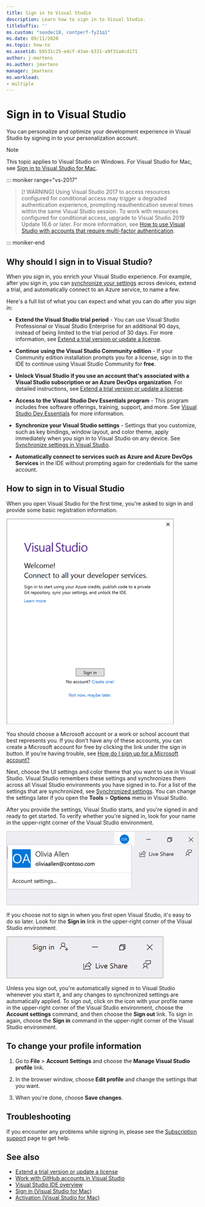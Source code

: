 ```yaml
---
title: Sign in to Visual Studio
description: Learn how to sign in to Visual Studio. 
titleSuffix: ''
ms.custom: "seodec18, contperf-fy21q1"
ms.date: 09/11/2020
ms.topic: how-to
ms.assetid: b9531c25-e4cf-43ae-b331-a9f31a8cd171
author: j-martens
ms.author: jmartens
manager: jmartens
ms.workload:
- multiple
---
```

# Sign in to Visual Studio

You can personalize and optimize your development experience in Visual Studio by signing in to your personalization account.

> [!NOTE]
> This topic applies to Visual Studio on Windows. For Visual Studio for Mac, see [Sign in to Visual Studio for Mac](/visualstudio/mac/signing-in).

::: moniker range="vs-2017"

> [! WARNING]
> Using Visual Studio 2017 to access resources configured for conditional access may trigger a degraded authentication experience, prompting reauthentication several times within the same Visual Studio session. 
> To work with resources configured for conditional access, upgrade to Visual Studio 2019 Update 16.6 or later. For more information, see [How to use Visual Studio with accounts that require multi-factor authentication](work-with-multi-factor-authentication.md).

::: moniker-end

## Why should I sign in to Visual Studio?

When you sign in, you enrich your Visual Studio experience. For example, after you sign in, you can [synchronize your settings](synchronized-settings-in-visual-studio.md) across devices, extend a trial, and automatically connect to an Azure service, to name a few.

Here's a full list of what you can expect and what you can do after you sign in:
- **Extend the Visual Studio trial period** - You can use Visual Studio Professional or Visual Studio Enterprise for an additional 90 days, instead of being limited to the trial period of 30 days. For more information, see [Extend a trial version or update a license](../ide/how-to-unlock-visual-studio.md).

- **Continue using the Visual Studio Community edition** - If your Community edition installation prompts you for a license, sign in to the IDE to continue using Visual Studio Community for **free**. 

- **Unlock Visual Studio if you use an account that's associated with a Visual Studio subscription or an Azure DevOps organization**. For detailed instructions, see [Extend a trial version or update a license](../ide/how-to-unlock-visual-studio.md).

- **Access to the Visual Studio Dev Essentials program** - This program includes free software offerings, training, support, and more. See [Visual Studio Dev Essentials](https://visualstudio.microsoft.com/dev-essentials/) for more information.

- **Synchronize your Visual Studio settings** - Settings that you customize, such as key bindings, window layout, and color theme, apply immediately when you sign in to Visual Studio on any device. See [Synchronize settings in Visual Studio](../ide/synchronized-settings-in-visual-studio.md).

- **Automatically connect to services such as Azure and Azure DevOps Services** in the IDE without prompting again for credentials for the same account.

## How to sign in to Visual Studio

When you open Visual Studio for the first time, you're asked to sign in and provide some basic registration information.

![Sign-in prompt](../ide/media/vs2019_signinpopup.png)

You should choose a Microsoft account or a work or school account that best represents you. If you don't have any of these accounts, you can create a Microsoft account for free by clicking the link under the sign in button. If you're having trouble, see [How do I sign up for a Microsoft account?](https://support.microsoft.com/help/4026324/microsoft-account-how-to-create)

Next, choose the UI settings and color theme that you want to use in Visual Studio. Visual Studio remembers these settings and synchronizes them across all Visual Studio environments you have signed in to. For a list of the settings that are synchronized, see [Synchronized settings](../ide/synchronized-settings-in-visual-studio.md). You can change the settings later if you open the **Tools** > **Options** menu in Visual Studio.

After you provide the settings, Visual Studio starts, and you're signed in and ready to get started. To verify whether you're signed in, look for your name in the upper-right corner of the Visual Studio environment.

![Currently logged in user in VS2019](../ide/media/vs2019_username.png)

If you choose not to sign in when you first open Visual Studio, it's easy to do so later. Look for the **Sign in** link in the upper-right corner of the Visual Studio environment.

![Not signed in user](../ide/media/vs2019_usernotsignedin.png)

Unless you sign out, you're automatically signed in to Visual Studio whenever you start it, and any changes to synchronized settings are automatically applied. To sign out, click on the icon with your profile name in the upper-right corner of the Visual Studio environment, choose the **Account settings** command, and then choose the **Sign out** link. To sign in again, choose the **Sign in** command in the upper-right corner of the Visual Studio environment.

## To change your profile information

1. Go to **File** > **Account Settings** and choose the **Manage Visual Studio profile** link.

1. In the browser window, choose **Edit profile** and change the settings that you want.

1. When you're done, choose **Save changes**.

## Troubleshooting

If you encounter any problems while signing in, please see the [Subscription support](https://visualstudio.microsoft.com/subscriptions/support/) page to get help.

## See also

* [Extend a trial version or update a license](../ide/how-to-unlock-visual-studio.md)
* [Work with GitHub accounts in Visual Studio](../ide/work-with-github-accounts.md)
* [Visual Studio IDE overview](../get-started/visual-studio-ide.md)
* [Sign in (Visual Studio for Mac)](/visualstudio/mac/signing-in)
* [Activation (Visual Studio for Mac)](/visualstudio/mac/activation)
